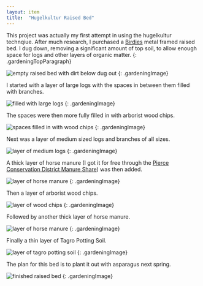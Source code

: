 ```yaml
---
layout: item
title:	"Hugelkultur Raised Bed"
---
```


This project was actually my first attempt in using the hugelkultur technqiue. After much research, I purchased a [Birdies](https://birdiesgardenproducts.com) metal framed raised bed. I dug down, removing a significant amount of top soil, to allow enough space for logs and other layers of organic matter.
{: .gardeningTopParagraph}

![empty raised bed with dirt below dug out](/assets/images/gardening/hugelkultur/bed01.jpeg)
{: .gardeningImage}

I started with a layer of large logs with the spaces in between them filled with branches.

![filled with large logs](/assets/images/gardening/hugelkultur/bed02.jpeg)
{: .gardeningImage}

The spaces were then more fully filled in with arborist wood chips.

![spaces filled in with wood chips](/assets/images/gardening/hugelkultur/bed03.jpeg)
{: .gardeningImage}

Next was a layer of medium sized logs and branches of all sizes.

![layer of medium logs](/assets/images/gardening/hugelkultur/bed04.jpeg)
{: .gardeningImage}

A thick layer of horse manure (I got it for free through the [Pierce Conservation District Manure Share](https://piercecd.org/415/Manure-Share-Program)) was then added.

![layer of horse manure](/assets/images/gardening/hugelkultur/bed05.jpeg)
{: .gardeningImage}

Then a layer of arborist wood chips.

![layer of wood chips](/assets/images/gardening/hugelkultur/bed06.jpeg)
{: .gardeningImage}

Followed by another thick layer of horse manure.

![layer of horse manure](/assets/images/gardening/hugelkultur/bed07.jpeg)
{: .gardeningImage}

Finally a thin layer of Tagro Potting Soil.

![layer of tagro potting soil](/assets/images/gardening/hugelkultur/bed08.jpeg)
{: .gardeningImage}

The plan for this bed is to plant it out with asparagus next spring.

![finished raised bed](/assets/images/gardening/hugelkultur/bed09.jpeg)
{: .gardeningImage}